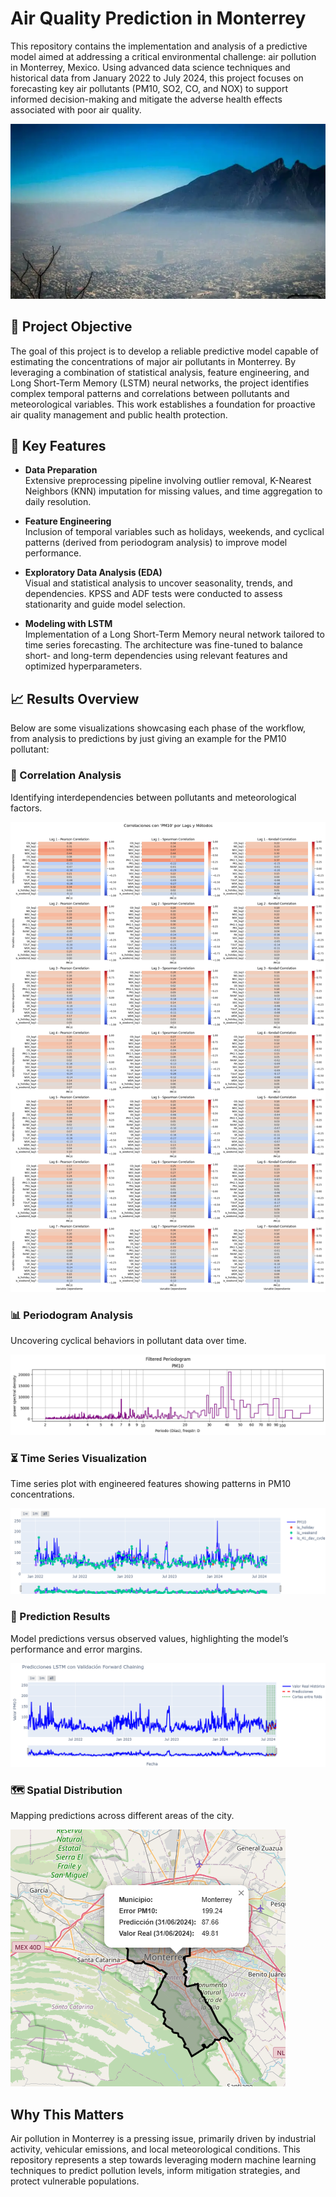 # Air Quality Prediction in Monterrey

This repository contains the implementation and analysis of a predictive model aimed at addressing a critical environmental challenge: air pollution in Monterrey, Mexico. Using advanced data science techniques and historical data from January 2022 to July 2024, this project focuses on forecasting key air pollutants (PM10, SO2, CO, and NOX) to support informed decision-making and mitigate the adverse health effects associated with poor air quality.

![Monterrey City](assets/Monterrey.png)

## 🎯 Project Objective

The goal of this project is to develop a reliable predictive model capable of estimating the concentrations of major air pollutants in Monterrey. By leveraging a combination of statistical analysis, feature engineering, and Long Short-Term Memory (LSTM) neural networks, the project identifies complex temporal patterns and correlations between pollutants and meteorological variables. This work establishes a foundation for proactive air quality management and public health protection.

## 🔑 Key Features

- **Data Preparation**  
  Extensive preprocessing pipeline involving outlier removal, K-Nearest Neighbors (KNN) imputation for missing values, and time aggregation to daily resolution.

- **Feature Engineering**  
  Inclusion of temporal variables such as holidays, weekends, and cyclical patterns (derived from periodogram analysis) to improve model performance.

- **Exploratory Data Analysis (EDA)**  
  Visual and statistical analysis to uncover seasonality, trends, and dependencies. KPSS and ADF tests were conducted to assess stationarity and guide model selection.

- **Modeling with LSTM**  
  Implementation of a Long Short-Term Memory neural network tailored to time series forecasting. The architecture was fine-tuned to balance short- and long-term dependencies using relevant features and optimized hyperparameters.

## 📈 Results Overview

Below are some visualizations showcasing each phase of the workflow, from analysis to predictions by just giving an example for the PM10 pollutant:

### 🔗 Correlation Analysis  
Identifying interdependencies between pollutants and meteorological factors.

![PM10 Correlations](assets/Correlaciones_PM10.png)

### 📊 Periodogram Analysis  
Uncovering cyclical behaviors in pollutant data over time.

![PM10 Periodogram](assets/Periodograma_PM10.png)

### ⏳ Time Series Visualization  
Time series plot with engineered features showing patterns in PM10 concentrations.

![PM10 Time Series](assets/Serie_Tiempo_PM10.png)

### 🤖 Prediction Results  
Model predictions versus observed values, highlighting the model’s performance and error margins.

![PM10 Predictions](assets/Predicciones_PM10.png)

### 🗺️ Spatial Distribution  
Mapping predictions across different areas of the city.

![PM10 Mapa Predictions](assets/Mapa_Prediccion_PM10.png)

## Why This Matters

Air pollution in Monterrey is a pressing issue, primarily driven by industrial activity, vehicular emissions, and local meteorological conditions. This repository represents a step towards leveraging modern machine learning techniques to predict pollution levels, inform mitigation strategies, and protect vulnerable populations.
